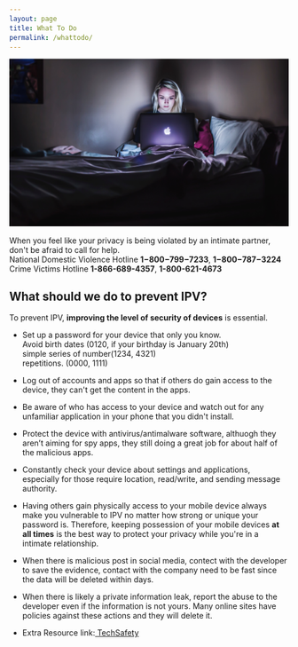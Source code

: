 ```yaml
---
layout: page
title: What To Do
permalink: /whattodo/
---
```


<img src="../images/IPV2.jpg" alt="Hacking" class="center">

When you feel like your privacy is being violated by an intimate partner, don't be afraid to call for help. <br>
  National Domestic Violence Hotline <strong>1−800−799−7233</strong>,
                                     <strong>1−800−787−3224</strong> <br>
  Crime Victims Hotline              <strong>1-866-689-4357</strong>,
                                     <strong>1-800-621-4673</strong> <br>

<h2>What should we do to prevent IPV?</h2>

To prevent IPV, <strong>improving the level of security of devices</strong> is essential.<br>

*	Set up a password for your device that only you know. <br>
Avoid birth dates (0120, if your birthday is January 20th)<br>
simple series of number(1234, 4321)<br>
repetitions. (0000, 1111)<br>

*	Log out of accounts and apps so that if others do gain access to the device, they can't get the content in the apps.<br>

*	Be aware of who has access to your device and watch out for any unfamiliar application in your phone that you didn't install.<br>

*	Protect the device with antivirus/antimalware software, althuogh they aren’t aiming for spy apps, they still doing a great job for about half of the malicious apps.<br>

*	Constantly check your device about settings and applications, especially for those require location, read/write, and sending message authority. <br>

*	Having others gain physically access to your mobile device always make you vulnerable to IPV no matter how strong or unique your password is. Therefore, keeping possession of your mobile devices <strong>at all times</strong> is the best way to protect your privacy while you're in a intimate relationship.

* When there is malicious post in social media, contect with the developer to save the evidence, contact with the company need to be fast since the data will be deleted within days.

* When there is likely a private information leak, report the abuse to the developer even if the information is not yours. Many online sites have policies against these actions and they will delete it.

* Extra Resource link:<a href="http://TechSafety.org/resources"> TechSafety </a>
